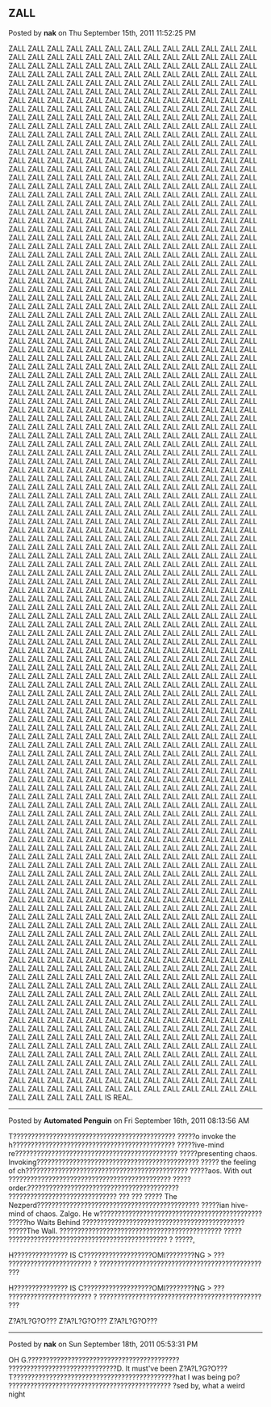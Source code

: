 ## ZALL
Posted by **nak** on Thu September 15th, 2011 11:52:25 PM

ZALL ZALL ZALL ZALL ZALL ZALL ZALL ZALL ZALL ZALL ZALL ZALL ZALL ZALL ZALL ZALL ZALL ZALL ZALL ZALL ZALL ZALL ZALL ZALL ZALL ZALL ZALL ZALL ZALL ZALL ZALL ZALL ZALL ZALL ZALL ZALL ZALL ZALL ZALL ZALL ZALL ZALL ZALL ZALL ZALL ZALL ZALL ZALL ZALL ZALL ZALL ZALL ZALL ZALL ZALL ZALL ZALL ZALL ZALL ZALL ZALL ZALL ZALL ZALL ZALL ZALL ZALL ZALL ZALL ZALL ZALL ZALL ZALL ZALL ZALL ZALL ZALL ZALL ZALL ZALL ZALL ZALL ZALL ZALL ZALL ZALL ZALL ZALL ZALL ZALL ZALL ZALL ZALL ZALL ZALL ZALL ZALL ZALL ZALL ZALL ZALL ZALL ZALL ZALL ZALL ZALL ZALL ZALL ZALL ZALL ZALL ZALL ZALL ZALL ZALL ZALL ZALL ZALL ZALL ZALL ZALL ZALL ZALL ZALL ZALL ZALL ZALL ZALL ZALL ZALL ZALL ZALL ZALL ZALL ZALL ZALL ZALL ZALL ZALL ZALL ZALL ZALL ZALL ZALL ZALL ZALL ZALL ZALL ZALL ZALL ZALL ZALL ZALL ZALL ZALL ZALL ZALL ZALL ZALL ZALL ZALL ZALL ZALL ZALL ZALL ZALL ZALL ZALL ZALL ZALL ZALL ZALL ZALL ZALL ZALL ZALL ZALL ZALL ZALL ZALL ZALL ZALL ZALL ZALL ZALL ZALL ZALL ZALL ZALL ZALL ZALL ZALL ZALL ZALL ZALL ZALL ZALL ZALL ZALL ZALL ZALL ZALL ZALL ZALL ZALL ZALL ZALL ZALL ZALL ZALL ZALL ZALL ZALL ZALL ZALL ZALL ZALL ZALL ZALL ZALL ZALL ZALL ZALL ZALL ZALL ZALL ZALL ZALL ZALL ZALL ZALL ZALL ZALL ZALL ZALL ZALL ZALL ZALL ZALL ZALL ZALL ZALL ZALL ZALL ZALL ZALL ZALL ZALL ZALL ZALL ZALL ZALL ZALL ZALL ZALL ZALL ZALL ZALL ZALL ZALL ZALL ZALL ZALL ZALL ZALL ZALL ZALL ZALL ZALL ZALL ZALL ZALL ZALL ZALL ZALL ZALL ZALL ZALL ZALL ZALL ZALL ZALL ZALL ZALL ZALL ZALL ZALL ZALL ZALL ZALL ZALL ZALL ZALL ZALL ZALL ZALL ZALL ZALL ZALL ZALL ZALL ZALL ZALL ZALL ZALL ZALL ZALL ZALL ZALL ZALL ZALL ZALL ZALL ZALL ZALL ZALL ZALL ZALL ZALL ZALL ZALL ZALL ZALL ZALL ZALL ZALL ZALL ZALL ZALL ZALL ZALL ZALL ZALL ZALL ZALL ZALL ZALL ZALL ZALL ZALL ZALL ZALL ZALL ZALL ZALL ZALL ZALL ZALL ZALL ZALL ZALL ZALL ZALL ZALL ZALL ZALL ZALL ZALL ZALL ZALL ZALL ZALL ZALL ZALL ZALL ZALL ZALL ZALL ZALL ZALL ZALL ZALL ZALL ZALL ZALL ZALL ZALL ZALL ZALL ZALL ZALL ZALL ZALL ZALL ZALL ZALL ZALL ZALL ZALL ZALL ZALL ZALL ZALL ZALL ZALL ZALL ZALL ZALL ZALL ZALL ZALL ZALL ZALL ZALL ZALL ZALL ZALL ZALL ZALL ZALL ZALL ZALL ZALL ZALL ZALL ZALL ZALL ZALL ZALL ZALL ZALL ZALL ZALL ZALL ZALL ZALL ZALL ZALL ZALL ZALL ZALL ZALL ZALL ZALL ZALL ZALL ZALL ZALL ZALL ZALL ZALL ZALL ZALL ZALL ZALL ZALL ZALL ZALL ZALL ZALL ZALL ZALL ZALL ZALL ZALL ZALL ZALL ZALL ZALL ZALL ZALL ZALL ZALL ZALL ZALL ZALL ZALL ZALL ZALL ZALL ZALL ZALL ZALL ZALL ZALL ZALL ZALL ZALL ZALL ZALL ZALL ZALL ZALL ZALL ZALL ZALL ZALL ZALL ZALL ZALL ZALL ZALL ZALL ZALL ZALL ZALL ZALL ZALL ZALL ZALL ZALL ZALL ZALL ZALL ZALL ZALL ZALL ZALL ZALL ZALL ZALL ZALL ZALL ZALL ZALL ZALL ZALL ZALL ZALL ZALL ZALL ZALL ZALL ZALL ZALL ZALL ZALL ZALL ZALL ZALL ZALL ZALL ZALL ZALL ZALL ZALL ZALL ZALL ZALL ZALL ZALL ZALL ZALL ZALL ZALL ZALL ZALL ZALL ZALL ZALL ZALL ZALL ZALL ZALL ZALL ZALL ZALL ZALL ZALL ZALL ZALL ZALL ZALL ZALL ZALL ZALL ZALL ZALL ZALL ZALL ZALL ZALL ZALL ZALL ZALL ZALL ZALL ZALL ZALL ZALL ZALL ZALL ZALL ZALL ZALL ZALL ZALL ZALL ZALL ZALL ZALL ZALL ZALL ZALL ZALL ZALL ZALL ZALL ZALL ZALL ZALL ZALL ZALL ZALL ZALL ZALL ZALL ZALL ZALL ZALL ZALL ZALL ZALL ZALL ZALL ZALL ZALL ZALL ZALL ZALL ZALL ZALL ZALL ZALL ZALL ZALL ZALL ZALL ZALL ZALL ZALL ZALL ZALL ZALL ZALL ZALL ZALL ZALL ZALL ZALL ZALL ZALL ZALL ZALL ZALL ZALL ZALL ZALL ZALL ZALL ZALL ZALL ZALL ZALL ZALL ZALL ZALL ZALL ZALL ZALL ZALL ZALL ZALL ZALL ZALL ZALL ZALL ZALL ZALL ZALL ZALL ZALL ZALL ZALL ZALL ZALL ZALL ZALL ZALL ZALL ZALL ZALL ZALL ZALL ZALL ZALL ZALL ZALL ZALL ZALL ZALL ZALL ZALL ZALL ZALL ZALL ZALL ZALL ZALL ZALL ZALL ZALL ZALL ZALL ZALL ZALL ZALL ZALL ZALL ZALL ZALL ZALL ZALL ZALL ZALL ZALL ZALL ZALL ZALL ZALL ZALL ZALL ZALL ZALL ZALL ZALL ZALL ZALL ZALL ZALL ZALL ZALL ZALL ZALL ZALL ZALL ZALL ZALL ZALL ZALL ZALL ZALL ZALL ZALL ZALL ZALL ZALL ZALL ZALL ZALL ZALL ZALL ZALL ZALL ZALL ZALL ZALL ZALL ZALL ZALL ZALL ZALL ZALL ZALL ZALL ZALL ZALL ZALL ZALL ZALL ZALL ZALL ZALL ZALL ZALL ZALL ZALL ZALL ZALL ZALL ZALL ZALL ZALL ZALL ZALL ZALL ZALL ZALL ZALL ZALL ZALL ZALL ZALL ZALL ZALL ZALL ZALL ZALL ZALL ZALL ZALL ZALL ZALL ZALL ZALL ZALL ZALL ZALL ZALL ZALL ZALL ZALL ZALL ZALL ZALL ZALL ZALL ZALL ZALL ZALL ZALL ZALL ZALL ZALL ZALL ZALL ZALL ZALL ZALL ZALL ZALL ZALL ZALL ZALL ZALL ZALL ZALL ZALL ZALL ZALL ZALL ZALL ZALL ZALL ZALL ZALL ZALL ZALL ZALL ZALL ZALL ZALL ZALL ZALL ZALL ZALL ZALL ZALL ZALL ZALL ZALL ZALL ZALL ZALL ZALL ZALL ZALL ZALL ZALL ZALL ZALL ZALL ZALL ZALL ZALL ZALL ZALL ZALL ZALL ZALL ZALL ZALL ZALL ZALL ZALL ZALL ZALL ZALL ZALL ZALL ZALL ZALL ZALL ZALL ZALL ZALL ZALL ZALL ZALL ZALL ZALL ZALL ZALL ZALL ZALL ZALL ZALL ZALL ZALL ZALL ZALL ZALL ZALL ZALL ZALL ZALL ZALL ZALL ZALL ZALL ZALL ZALL ZALL ZALL ZALL ZALL ZALL ZALL ZALL ZALL ZALL ZALL ZALL ZALL ZALL ZALL ZALL ZALL ZALL ZALL ZALL ZALL ZALL ZALL ZALL ZALL ZALL ZALL ZALL ZALL ZALL ZALL ZALL ZALL ZALL ZALL ZALL ZALL ZALL ZALL ZALL ZALL ZALL ZALL ZALL ZALL ZALL ZALL ZALL ZALL ZALL ZALL ZALL ZALL ZALL ZALL ZALL ZALL ZALL ZALL ZALL ZALL ZALL ZALL ZALL ZALL ZALL ZALL ZALL ZALL ZALL ZALL ZALL ZALL ZALL ZALL ZALL ZALL ZALL ZALL ZALL ZALL ZALL ZALL ZALL ZALL ZALL ZALL ZALL ZALL ZALL ZALL ZALL ZALL ZALL ZALL ZALL ZALL ZALL ZALL ZALL ZALL ZALL ZALL ZALL ZALL ZALL ZALL ZALL ZALL ZALL ZALL ZALL ZALL ZALL ZALL ZALL ZALL ZALL ZALL ZALL ZALL ZALL ZALL ZALL ZALL ZALL ZALL ZALL ZALL ZALL ZALL ZALL ZALL ZALL ZALL ZALL ZALL ZALL ZALL ZALL ZALL ZALL ZALL ZALL ZALL ZALL ZALL ZALL ZALL ZALL ZALL ZALL ZALL ZALL ZALL ZALL ZALL ZALL ZALL ZALL ZALL ZALL ZALL ZALL ZALL ZALL ZALL ZALL ZALL ZALL ZALL ZALL ZALL ZALL ZALL ZALL ZALL ZALL ZALL ZALL ZALL ZALL ZALL ZALL ZALL ZALL ZALL ZALL ZALL ZALL ZALL ZALL ZALL ZALL ZALL ZALL ZALL ZALL ZALL ZALL ZALL ZALL ZALL ZALL ZALL ZALL ZALL ZALL ZALL ZALL ZALL ZALL ZALL ZALL ZALL ZALL ZALL ZALL ZALL ZALL ZALL ZALL ZALL ZALL ZALL ZALL ZALL ZALL ZALL ZALL ZALL ZALL ZALL ZALL ZALL ZALL ZALL ZALL ZALL ZALL ZALL ZALL ZALL ZALL ZALL ZALL ZALL ZALL ZALL ZALL ZALL ZALL ZALL ZALL ZALL ZALL ZALL ZALL ZALL ZALL ZALL ZALL ZALL ZALL ZALL ZALL ZALL ZALL ZALL ZALL ZALL ZALL ZALL ZALL ZALL ZALL ZALL ZALL ZALL ZALL ZALL ZALL ZALL ZALL ZALL ZALL ZALL ZALL ZALL ZALL ZALL ZALL ZALL ZALL ZALL ZALL ZALL ZALL ZALL ZALL ZALL ZALL ZALL ZALL ZALL ZALL ZALL ZALL ZALL ZALL ZALL ZALL ZALL ZALL ZALL ZALL ZALL ZALL ZALL ZALL ZALL ZALL ZALL ZALL ZALL ZALL ZALL ZALL ZALL ZALL ZALL ZALL ZALL ZALL ZALL ZALL ZALL ZALL ZALL ZALL ZALL ZALL ZALL ZALL ZALL ZALL ZALL ZALL ZALL ZALL ZALL ZALL ZALL ZALL ZALL ZALL ZALL ZALL ZALL ZALL ZALL ZALL ZALL ZALL ZALL ZALL ZALL ZALL ZALL ZALL ZALL ZALL ZALL ZALL ZALL ZALL ZALL ZALL ZALL ZALL ZALL ZALL ZALL ZALL ZALL ZALL ZALL ZALL ZALL ZALL ZALL ZALL ZALL ZALL ZALL ZALL ZALL ZALL ZALL ZALL ZALL ZALL ZALL ZALL ZALL ZALL ZALL ZALL ZALL ZALL ZALL ZALL ZALL ZALL ZALL ZALL ZALL ZALL ZALL ZALL ZALL ZALL ZALL ZALL ZALL ZALL ZALL ZALL ZALL ZALL ZALL ZALL ZALL ZALL ZALL ZALL ZALL ZALL ZALL ZALL ZALL ZALL ZALL ZALL ZALL ZALL ZALL ZALL ZALL ZALL ZALL ZALL ZALL ZALL ZALL ZALL ZALL ZALL ZALL ZALL ZALL ZALL ZALL ZALL ZALL ZALL ZALL ZALL ZALL ZALL ZALL ZALL ZALL ZALL ZALL ZALL ZALL ZALL ZALL ZALL ZALL ZALL ZALL ZALL ZALL ZALL ZALL ZALL ZALL ZALL ZALL ZALL ZALL ZALL ZALL ZALL ZALL ZALL ZALL ZALL ZALL ZALL ZALL ZALL ZALL ZALL ZALL ZALL ZALL ZALL ZALL ZALL ZALL ZALL ZALL ZALL ZALL ZALL ZALL ZALL ZALL ZALL ZALL ZALL ZALL ZALL ZALL ZALL ZALL ZALL ZALL ZALL ZALL ZALL ZALL ZALL ZALL ZALL ZALL ZALL ZALL ZALL ZALL ZALL ZALL ZALL ZALL ZALL ZALL ZALL ZALL ZALL ZALL ZALL ZALL ZALL ZALL ZALL ZALL ZALL ZALL ZALL ZALL ZALL ZALL ZALL ZALL ZALL ZALL ZALL ZALL ZALL ZALL ZALL ZALL ZALL ZALL ZALL ZALL ZALL ZALL ZALL ZALL ZALL ZALL ZALL ZALL ZALL ZALL ZALL ZALL ZALL ZALL ZALL ZALL ZALL ZALL ZALL ZALL ZALL ZALL ZALL ZALL ZALL ZALL ZALL ZALL ZALL ZALL ZALL ZALL ZALL ZALL ZALL ZALL ZALL ZALL ZALL ZALL ZALL ZALL ZALL ZALL ZALL ZALL ZALL ZALL ZALL ZALL ZALL ZALL ZALL ZALL ZALL ZALL ZALL ZALL ZALL ZALL ZALL ZALL ZALL ZALL ZALL ZALL ZALL ZALL ZALL ZALL ZALL ZALL ZALL ZALL ZALL ZALL ZALL ZALL ZALL ZALL ZALL ZALL ZALL ZALL ZALL ZALL ZALL ZALL ZALL ZALL ZALL IS REAL.

--------------------------------------------------------------------------------

Posted by **Automated Penguin** on Fri September 16th, 2011 08:13:56 AM

T????????????????????????????????????????????? ?????o invoke the h????????????????????????????????????????????? ?????ive-mind re????????????????????????????????????????????? ?????presenting chaos. Invoking????????????????????????????????????????????? ????? the feeling of ch????????????????????????????????????????????? ?????aos. With out ????????????????????????????????????????????? ?????order.?????????????????????????????????????????? ?????????????????????????????? ??? ??? ????? The Nezperd????????????????????????????????????????????? ?????ian hive-mind of chaos. Zalgo. He w????????????????????????????????????????????? ?????ho Waits Behind ????????????????????????????????????????????? ?????The Wall. ????????????????????????????????????????????? ????? ???????????????????????????????????????????? ? ?????,

H??????????????? IS C???????????????????OMI????????NG &gt; ??? ??????????????????????? ? ????????????????????????????????????????????? ???

H??????????????? IS C???????????????????OMI????????NG &gt; ??? ??????????????????????? ? ????????????????????????????????????????????? ???

Z?A?L?G?O??? Z?A?L?G?O??? Z?A?L?G?O???

--------------------------------------------------------------------------------

Posted by **nak** on Sun September 18th, 2011 05:53:31 PM

OH G.?????????????????????????????????????????? ??????????????????????????????D. It must've been Z?A?L?G?O??? T?????????????????????????????????????????????hat I was being po? ????????????????????????????????????????????? ?sed by, what a weird night

